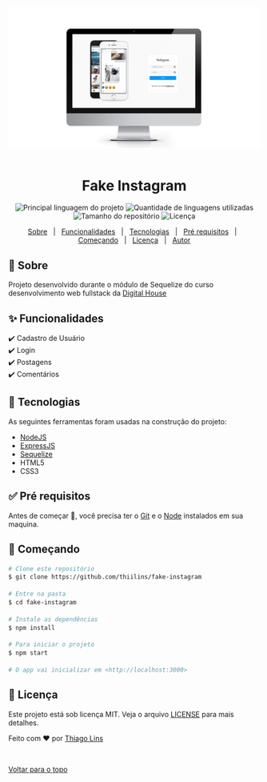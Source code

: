 <div align="center" id="top"> 
  <!-- <img src="./.github/app.gif" alt="Fake Instagram V2" /> -->
 <img src="./.github/preview.png" alt="Fake Instagram" />
&#xa0;

  <!-- <a href="https://fakeinstagramv2.netlify.com">Demo</a> -->
</div>

<h1 align="center">Fake Instagram</h1>

<p align="center">
  <img alt="Principal linguagem do projeto" src="https://img.shields.io/github/languages/top/thiilins/fake-instagram?color=56BEB8">

  <img alt="Quantidade de linguagens utilizadas" src="https://img.shields.io/github/languages/count/thiilins/fake-instagram?color=56BEB8">

  <img alt="Tamanho do repositório" src="https://img.shields.io/github/repo-size/thiilins/fake-instagram?color=56BEB8">

  <img alt="Licença" src="https://img.shields.io/github/license/thiilins/fake-instagram?color=56BEB8">

  <!-- <img alt="Github issues" src="https://img.shields.io/github/issues/thiilins/fake-instagram?color=56BEB8" /> -->

  <!-- <img alt="Github forks" src="https://img.shields.io/github/forks/thiilins/fake-instagram?color=56BEB8" /> -->

  <!-- <img alt="Github stars" src="https://img.shields.io/github/stars/thiilins/fake-instagram?color=56BEB8" /> -->
</p>

<!-- Status -->

<!-- <h4 align="center">
	🚧  Fake Instagram V2 🚀 Em construção...  🚧
</h4>

<hr> -->

<p align="center">
  <a href="#dart-sobre">Sobre</a> &#xa0; | &#xa0; 
  <a href="#sparkles-funcionalidades">Funcionalidades</a> &#xa0; | &#xa0;
  <a href="#rocket-tecnologias">Tecnologias</a> &#xa0; | &#xa0;
  <a href="#white_check_mark-pré-requesitos">Pré requisitos</a> &#xa0; | &#xa0;
  <a href="#checkered_flag-começando">Começando</a> &#xa0; | &#xa0;
  <a href="#memo-licença">Licença</a> &#xa0; | &#xa0;
  <a href="https://github.com/thiilins" target="_blank">Autor</a>
</p>

## :dart: Sobre

Projeto desenvolvido durante o módulo de Sequelize do curso desenvolvimento web fullstack da [Digital House](https://www.digitalhouse.com/br/)

## :sparkles: Funcionalidades

:heavy_check_mark: Cadastro de Usuário <br>
:heavy_check_mark: Login <br>
:heavy_check_mark: Postagens <br>
:heavy_check_mark: Comentários <br>

## :rocket: Tecnologias

As seguintes ferramentas foram usadas na construção do projeto:

- [NodeJS](https://nodejs.org/en/)
- [ExpressJS](https://expressjs.com/pt-br/)
- [Sequelize](https://sequelize.org/)
- HTML5
- CSS3

## :white_check_mark: Pré requisitos

Antes de começar :checkered_flag:, você precisa ter o [Git](https://git-scm.com) e o [Node](https://nodejs.org/en/) instalados em sua maquina.

## :checkered_flag: Começando

```bash
# Clone este repositório
$ git clone https://github.com/thiilins/fake-instagram

# Entre na pasta
$ cd fake-instagram

# Instale as dependências
$ npm install

# Para iniciar o projeto
$ npm start

# O app vai inicializar em <http://localhost:3000>
```

## :memo: Licença

Este projeto está sob licença MIT. Veja o arquivo [LICENSE](LICENSE.md) para mais detalhes.

Feito com :heart: por <a href="https://github.com/thiilins" target="_blank">Thiago Lins</a>

&#xa0;

<a href="#top">Voltar para o topo</a>
